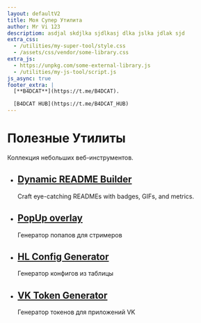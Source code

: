 ```yaml
---
layout: defaultV2
title: Моя Супер Утилита
author: Mr Vi 123
descriptiom: asdjal skdjlka sjdlkasj dlka jslka jdlak sjd
extra_css:
  - /utilities/my-super-tool/style.css
  - /assets/css/vendor/some-library.css
extra_js:
  - https://unpkg.com/some-external-library.js
  - /utilities/my-js-tool/script.js
js_async: true
footer_extra: |
  [**B4DCAT**](https://t.me/B4DCAT).

  [B4DCAT HUB](https://t.me/B4DCAT_HUB)
---
```


<h1>Полезные Утилиты</h1>
<p>Коллекция небольших веб-инструментов.</p>

<ul class="item-list">
    <li>
        <h2><a href="./readme-builder/">Dynamic README Builder</a></h2>
        <p>Craft eye-catching READMEs with badges, GIFs, and metrics.</p>
    </li>
    <li>
        <h2><a href="./stream-popup/">PopUp overlay</a></h2>
        <p>Генератор попапов для стримеров</p>
    </li>
    <li>
        <h2><a href="./HL/">HL Config Generator</a></h2>
        <p>Генератор конфигов из таблицы</p>
    </li>
    <li>
        <h2><a href="./vkhost/">VK Token Generator</a></h2>
        <p>Генератор токенов для приложений VK</p>
    </li>
    <!-- Добавь сюда ссылки на другие утилиты -->
</ul>